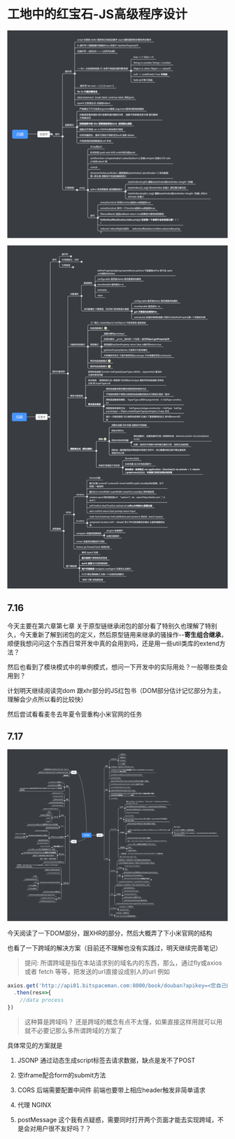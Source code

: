 # 工地中的红宝石-JS高级程序设计


![image](./mindMap/JSstage1.png)

![image](./mindMap/JSstage2.png)

 ## 7.16 

今天主要在第六章第七章 关于原型链继承闭包的部分看了特别久也理解了特别久，今天重新了解到闭包的定义，然后原型链用来继承的骚操作--**寄生组合继承**，顺便我想问问这个东西日常开发中真的会用到吗，还是用一些util类库的extend方法？

然后也看到了模块模式中的单例模式，想问一下开发中的实际用处？一般哪些类会用到？

计划明天继续阅读完dom 跟xhr部分的JS红包书（DOM部分估计记忆部分为主，理解会少点所以看的比较快）

然后尝试看看麦冬去年夏令营重构小米官网的任务



## 7.17

![image](./mindMap/JSstage3.png) 

今天阅读了一下DOM部分，跟XHR的部分，然后大概弄了下小米官网的结构 

也看了一下跨域的解决方案（目前还不理解也没有实践过，明天继续完善笔记）

> 提问: 所谓跨域是指在本站请求别的域名内的东西，那么，通过fly或axios 或者 fetch 等等，把发送的url直接设成别人的url 例如 

```javascript
axios.get('http://api01.bitspaceman.com:8000/book/douban?apikey=<您自己的apikey> ') //假设使用豆瓣api
  .then(res=>{
  	//data process
})
```

>这种算是跨域吗？ 还是跨域的概念有点不太懂，如果直接这样用就可以用就不必要记那么多所谓跨域的方案了



具体常见的方案就是

1. JSONP 通过动态生成script标签去请求数据，缺点是发不了POST

2. 空iframe配合form的submit方法 

3. CORS 后端需要配置中间件 前端也要带上相应header触发非简单请求

4. 代理 NGINX

5. postMessage 这个我有点疑惑，需要同时打开两个页面才能去实现跨域，不是会对用户很不友好吗？？



